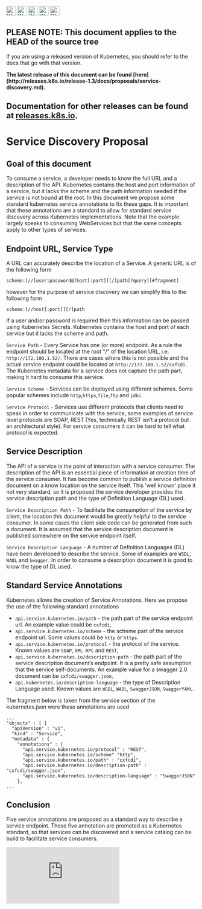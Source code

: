 <!-- BEGIN MUNGE: UNVERSIONED_WARNING -->

<!-- BEGIN STRIP_FOR_RELEASE -->

<img src="http://kubernetes.io/img/warning.png" alt="WARNING"
     width="25" height="25">
<img src="http://kubernetes.io/img/warning.png" alt="WARNING"
     width="25" height="25">
<img src="http://kubernetes.io/img/warning.png" alt="WARNING"
     width="25" height="25">
<img src="http://kubernetes.io/img/warning.png" alt="WARNING"
     width="25" height="25">
<img src="http://kubernetes.io/img/warning.png" alt="WARNING"
     width="25" height="25">

<h2>PLEASE NOTE: This document applies to the HEAD of the source tree</h2>

If you are using a released version of Kubernetes, you should
refer to the docs that go with that version.

<!-- TAG RELEASE_LINK, added by the munger automatically -->
<strong>
The latest release of this document can be found
[here](http://releases.k8s.io/release-1.3/docs/proposals/service-discovery.md).

Documentation for other releases can be found at
[releases.k8s.io](http://releases.k8s.io).
</strong>
--

<!-- END STRIP_FOR_RELEASE -->

<!-- END MUNGE: UNVERSIONED_WARNING -->

# Service Discovery Proposal

## Goal of this document

To consume a service, a developer needs to know the full URL and a description of the API. Kubernetes contains the host and port information of a service, but it lacks the scheme and the path information needed if the service is not bound at the root. In this document we propose some standard kubernetes service annotations to fix these gaps. It is important that these annotations are a standard to allow for standard service discovery across Kubernetes implementations. Note that the example largely speaks to consuming WebServices but that the same concepts apply to other types of services.

## Endpoint URL, Service Type

A URL can accurately describe the location of a Service. A generic URL is of the following form

    scheme:[//[user:password@]host[:port]][/]path[?query][#fragment]

however for the purpose of service discovery we can simplify this to the following form

    scheme:[//host[:port]][/]path

If a user and/or password is required then this information can be passed using Kubernetes Secrets. Kubernetes contains the host and port of each service but it lacks the scheme and path.

`Service Path` - Every Service has one (or more) endpoint. As a rule the endpoint should be located at the root "/" of the location URL, i.e. `http://172.100.1.52/`. There are cases where this is not possible and the actual service endpoint could be located at `http://172.100.1.52/cxfcdi`. The Kubernetes metadata for a service does not capture the path part, making it hard to consume this service.

`Service Scheme` - Services can be deployed using different schemes. Some popular schemes include `http`,`https`,`file`,`ftp` and `jdbc`.

`Service Protocol` - Services use different protocols that clients need to speak in order to communicate with the service, some examples of service level protocols are SOAP, REST (Yes, technically REST isn’t a protocol but an architectural style). For service consumers it can be hard to tell what protocol is expected.

## Service Description

The API of a service is the point of interaction with a service consumer. The description of the API is an essential piece of information at creation time of the service consumer. It has become common to publish a service definition document on a know location on the service itself. This 'well known' place it not very standard, so it is proposed the service developer provides the service description path and the type of Definition Language (DL) used.

`Service Description Path` - To facilitate the consumption of the service by client, the location this document would be greatly helpful to the service consumer. In some cases the client side code can be generated from such a document. It is assumed that the service description document is published somewhere on the service endpoint itself.

`Service Description Language` - A number of Definition Languages (DL) have been developed to describe the service. Some of examples are `WSDL`, `WADL` and `Swagger`. In order to consume a description document it is good to know the type of DL used.

## Standard Service Annotations

Kubernetes allows the creation of Service Annotations. Here we propose the use of the following standard annotations

* `api.service.kubernetes.io/path` - the path part of the service endpoint url. An example value could be `cxfcdi`,
* `api.service.kubernetes.io/scheme` - the scheme part of the service endpoint url. Some values could be `http` or `https`.
* `api.service.kubernetes.io/protocol` - the protocol of the service. Known values are `SOAP`, `XML-RPC` and `REST`,
* `api.service.kubernetes.io/description-path` - the path part of the service description document’s endpoint. It is a pretty safe assumption that the service self-documents. An example value for a swagger 2.0 document can be `cxfcdi/swagger.json`,
* `api.kubernetes.io/description-language` - the type of Description Language used. Known values are `WSDL`, `WADL`, `SwaggerJSON`, `SwaggerYAML`.

The fragment below is taken from the service section of the kubernetes.json were these annotations are used

    ...
    "objects" : [ {
      "apiVersion" : "v1",
      "kind" : "Service",
      "metadata" : {
        "annotations" : {
          "api.service.kubernetes.io/protocol" : "REST",
          "api.service.kubernetes.io/scheme" "http",
          "api.service.kubernetes.io/path" : "cxfcdi",
          "api.service.kubernetes.io/description-path" : "cxfcdi/swagger.json",
          "api.service.kubernetes.io/description-language" : "SwaggerJSON"
        },
    ...

## Conclusion

Five service annotations are proposed as a standard way to describe a service endpoint. These five annotation are promoted as a Kubernetes standard, so that services can be discovered and a service catalog can be build to facilitate service consumers.





<!-- BEGIN MUNGE: GENERATED_ANALYTICS -->
[![Analytics](https://kubernetes-site.appspot.com/UA-36037335-10/GitHub/docs/proposals/service-discovery.md?pixel)]()
<!-- END MUNGE: GENERATED_ANALYTICS -->
